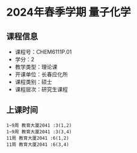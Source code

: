 # 2024年春季学期 量子化学 






## 课程信息

- 课程号：CHEM6111P.01
- 学分：2
- 教学类型：理论课
- 开课单位：长春应化所
- 课程类别：硕士
- 课程层次：研究生课程

## 上课时间

```
1~9周 教育大厦2041 :3(1,2)
1~9周 教育大厦2041 :3(3,4)
11周 教育大厦2041 :6(1,2)
11周 教育大厦2041 :6(3,4)
```

